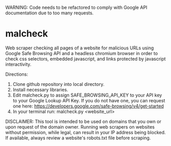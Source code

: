 WARNING: Code needs to be refactored to comply with Google API documentation due to too many requests. 

# malcheck
Web scraper checking all pages of a website for malicious URLs using Google Safe Browsing API and a headless chromium browser in order to check css selectors, embedded javascript, and links protected by javascript interactivity. 


Directions: 
1. Clone github repository into local directory.
2. Install necessary libraries.
3. Edit malcheck.py to assign SAFE_BROWSING_API_KEY to your API key to your Google Lookup API Key. If you do not have one, you can request one here: https://developers.google.com/safe-browsing/v4/get-started
4. In your terminal run: malcheck.py <website_url>

DISCLAIMER: This tool is intended to be used on domains that you own or upon request of the domain owner. 
Running web scrapers on websites without permission, while legal, can result in your IP address being blocked. 
If available, always review a website's robots.txt file before scraping. 
